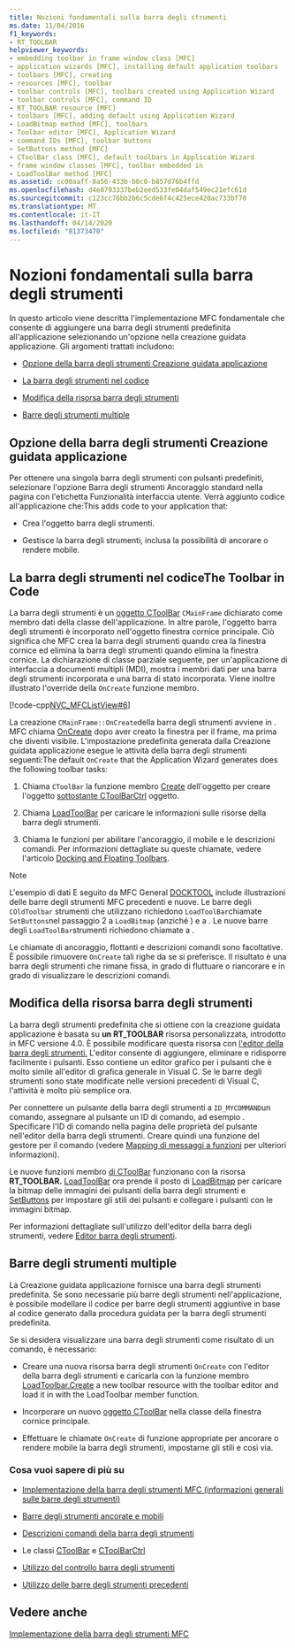 ```yaml
---
title: Nozioni fondamentali sulla barra degli strumenti
ms.date: 11/04/2016
f1_keywords:
- RT_TOOLBAR
helpviewer_keywords:
- embedding toolbar in frame window class [MFC]
- application wizards [MFC], installing default application toolbars
- toolbars [MFC], creating
- resources [MFC], toolbar
- toolbar controls [MFC], toolbars created using Application Wizard
- toolbar controls [MFC], command ID
- RT_TOOLBAR resource [MFC]
- toolbars [MFC], adding default using Application Wizard
- LoadBitmap method [MFC], toolbars
- Toolbar editor [MFC], Application Wizard
- command IDs [MFC], toolbar buttons
- SetButtons method [MFC]
- CToolBar class [MFC], default toolbars in Application Wizard
- frame window classes [MFC], toolbar embedded in
- LoadToolBar method [MFC]
ms.assetid: cc00aaff-8a56-433b-b0c0-b857d76b4ffd
ms.openlocfilehash: d4e8793337beb2eed533fe04daf549ec21efc61d
ms.sourcegitcommit: c123cc76bb2b6c5cde6f4c425ece420ac733bf70
ms.translationtype: MT
ms.contentlocale: it-IT
ms.lasthandoff: 04/14/2020
ms.locfileid: "81373470"
---
```

# <a name="toolbar-fundamentals"></a>Nozioni fondamentali sulla barra degli strumenti

In questo articolo viene descritta l'implementazione MFC fondamentale che consente di aggiungere una barra degli strumenti predefinita all'applicazione selezionando un'opzione nella creazione guidata applicazione. Gli argomenti trattati includono:

- [Opzione della barra degli strumenti Creazione guidata applicazione](#_core_the_appwizard_toolbar_option)

- [La barra degli strumenti nel codice](#_core_the_toolbar_in_code)

- [Modifica della risorsa barra degli strumenti](#_core_editing_the_toolbar_resource)

- [Barre degli strumenti multiple](#_core_multiple_toolbars)

## <a name="the-application-wizard-toolbar-option"></a><a name="_core_the_appwizard_toolbar_option"></a>Opzione della barra degli strumenti Creazione guidata applicazione

Per ottenere una singola barra degli strumenti con pulsanti predefiniti, selezionare l'opzione Barra degli strumenti Ancoraggio standard nella pagina con l'etichetta Funzionalità interfaccia utente. Verrà aggiunto codice all'applicazione che:This adds code to your application that:

- Crea l'oggetto barra degli strumenti.

- Gestisce la barra degli strumenti, inclusa la possibilità di ancorare o rendere mobile.

## <a name="the-toolbar-in-code"></a><a name="_core_the_toolbar_in_code"></a>La barra degli strumenti nel codiceThe Toolbar in Code

La barra degli strumenti è un [oggetto CToolBar](../mfc/reference/ctoolbar-class.md) `CMainFrame` dichiarato come membro dati della classe dell'applicazione. In altre parole, l'oggetto barra degli strumenti è incorporato nell'oggetto finestra cornice principale. Ciò significa che MFC crea la barra degli strumenti quando crea la finestra cornice ed elimina la barra degli strumenti quando elimina la finestra cornice. La dichiarazione di classe parziale seguente, per un'applicazione di interfaccia a documenti multipli (MDI), mostra i membri dati per una barra degli strumenti incorporata e una barra di stato incorporata. Viene inoltre illustrato l'override della `OnCreate` funzione membro.

[!code-cpp[NVC_MFCListView#6](../atl/reference/codesnippet/cpp/toolbar-fundamentals_1.h)]

La creazione `CMainFrame::OnCreate`della barra degli strumenti avviene in . MFC chiama [OnCreate](../mfc/reference/cwnd-class.md#oncreate) dopo aver creato la finestra per il frame, ma prima che diventi visibile. L'impostazione predefinita generata dalla Creazione guidata applicazione esegue le attività della barra degli strumenti seguenti:The default `OnCreate` that the Application Wizard generates does the following toolbar tasks:

1. Chiama `CToolBar` la funzione membro [Create](../mfc/reference/ctoolbar-class.md#create) dell'oggetto per creare l'oggetto [sottostante CToolBarCtrl](../mfc/reference/ctoolbarctrl-class.md) oggetto.

1. Chiama [LoadToolBar](../mfc/reference/ctoolbar-class.md#loadtoolbar) per caricare le informazioni sulle risorse della barra degli strumenti.

1. Chiama le funzioni per abilitare l'ancoraggio, il mobile e le descrizioni comandi. Per informazioni dettagliate su queste chiamate, vedere l'articolo [Docking and Floating Toolbars](../mfc/docking-and-floating-toolbars.md).

> [!NOTE]
> L'esempio di dati E seguito da MFC General [DOCKTOOL](../overview/visual-cpp-samples.md) include illustrazioni delle barre degli strumenti MFC precedenti e nuove. Le barre degli `COldToolbar` strumenti che utilizzano richiedono `LoadToolBar`chiamate `SetButtons`nel passaggio 2 a `LoadBitmap` (anziché ) e a . Le nuove barre degli `LoadToolBar`strumenti richiedono chiamate a .

Le chiamate di ancoraggio, flottanti e descrizioni comandi sono facoltative. È possibile rimuovere `OnCreate` tali righe da se si preferisce. Il risultato è una barra degli strumenti che rimane fissa, in grado di fluttuare o riancorare e in grado di visualizzare le descrizioni comandi.

## <a name="editing-the-toolbar-resource"></a><a name="_core_editing_the_toolbar_resource"></a>Modifica della risorsa barra degli strumenti

La barra degli strumenti predefinita che si ottiene con la creazione guidata applicazione è basata su **un RT_TOOLBAR** risorsa personalizzata, introdotto in MFC versione 4.0. È possibile modificare questa risorsa con [l'editor della barra degli strumenti.](../windows/toolbar-editor.md) L'editor consente di aggiungere, eliminare e ridisporre facilmente i pulsanti. Esso contiene un editor grafico per i pulsanti che è molto simile all'editor di grafica generale in Visual C. Se le barre degli strumenti sono state modificate nelle versioni precedenti di Visual C, l'attività è molto più semplice ora.

Per connettere un pulsante della barra degli strumenti a `ID_MYCOMMAND`un comando, assegnare al pulsante un ID di comando, ad esempio . Specificare l'ID di comando nella pagina delle proprietà del pulsante nell'editor della barra degli strumenti. Creare quindi una funzione del gestore per il comando (vedere [Mapping di messaggi a funzioni](../mfc/reference/mapping-messages-to-functions.md) per ulteriori informazioni).

Le nuove funzioni membro [di CToolBar](../mfc/reference/ctoolbar-class.md) funzionano con la risorsa **RT_TOOLBAR.** [LoadToolBar](../mfc/reference/ctoolbar-class.md#loadtoolbar) ora prende il posto di [LoadBitmap](../mfc/reference/ctoolbar-class.md#loadbitmap) per caricare la bitmap delle immagini dei pulsanti della barra degli strumenti e [SetButtons](../mfc/reference/ctoolbar-class.md#setbuttons) per impostare gli stili dei pulsanti e collegare i pulsanti con le immagini bitmap.

Per informazioni dettagliate sull'utilizzo dell'editor della barra degli strumenti, vedere [Editor barra degli strumenti](../windows/toolbar-editor.md).

## <a name="multiple-toolbars"></a><a name="_core_multiple_toolbars"></a>Barre degli strumenti multiple

La Creazione guidata applicazione fornisce una barra degli strumenti predefinita. Se sono necessarie più barre degli strumenti nell'applicazione, è possibile modellare il codice per barre degli strumenti aggiuntive in base al codice generato dalla procedura guidata per la barra degli strumenti predefinita.

Se si desidera visualizzare una barra degli strumenti come risultato di un comando, è necessario:

- Creare una nuova risorsa barra degli strumenti `OnCreate` con l'editor della barra degli strumenti e caricarla con la funzione membro [LoadToolbar.Create](../mfc/reference/ctoolbar-class.md#loadtoolbar) a new toolbar resource with the toolbar editor and load it in with the LoadToolbar member function.

- Incorporare un nuovo [oggetto CToolBar](../mfc/reference/ctoolbar-class.md) nella classe della finestra cornice principale.

- Effettuare le chiamate `OnCreate` di funzione appropriate per ancorare o rendere mobile la barra degli strumenti, impostarne gli stili e così via.

### <a name="what-do-you-want-to-know-more-about"></a>Cosa vuoi sapere di più su

- [Implementazione della barra degli strumenti MFC (informazioni generali sulle barre degli strumenti)](../mfc/mfc-toolbar-implementation.md)

- [Barre degli strumenti ancorate e mobili](../mfc/docking-and-floating-toolbars.md)

- [Descrizioni comandi della barra degli strumenti](../mfc/toolbar-tool-tips.md)

- Le classi [CToolBar](../mfc/reference/ctoolbar-class.md) e [CToolBarCtrl](../mfc/reference/ctoolbarctrl-class.md)

- [Utilizzo del controllo barra degli strumenti](../mfc/working-with-the-toolbar-control.md)

- [Utilizzo delle barre degli strumenti precedenti](../mfc/using-your-old-toolbars.md)

## <a name="see-also"></a>Vedere anche

[Implementazione della barra degli strumenti MFC](../mfc/mfc-toolbar-implementation.md)
